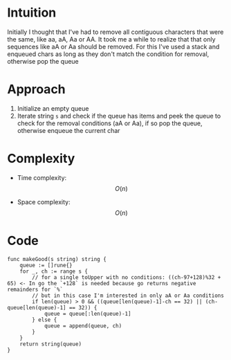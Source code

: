 # Intuition
Initially I thought that I've had to remove all contiguous characters that were the same, like aa, aA, Aa or AA. It took me a while to realize that that only sequences like aA or Aa should be removed. For this I've used a stack and enqueued chars as long as they don't match the condition for removal, otherwise pop the queue

# Approach
1. Initialize an empty queue
2. Iterate string `s` and check if the queue has items and peek the queue to check for the removal conditions (aA or Aa), if so pop the queue, otherwise enqueue the current char

# Complexity
- Time complexity: $$O(n)$$

- Space complexity: $$O(n)$$

# Code
```
func makeGood(s string) string {
	queue := []rune{}
	for _, ch := range s {
		// for a single toUpper with no conditions: ((ch-97+128)%32 + 65) <- In go the `+128` is needed because go returns negative remainders for `%`
		// but in this case I'm interested in only aA or Aa conditions
		if len(queue) > 0 && ((queue[len(queue)-1]-ch == 32) || (ch-queue[len(queue)-1] == 32)) {
			queue = queue[:len(queue)-1]
		} else {
			queue = append(queue, ch)
		}
	}
	return string(queue)
}

```
